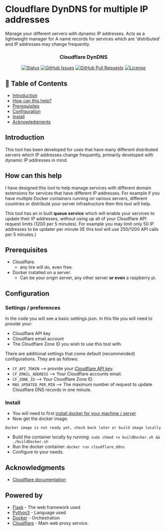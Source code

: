 # Cloudflare DynDNS for multiple IP addresses
Manage your different servers with dynamic IP addresses. 
Acts as a lightweight manager for A name records for services which are 'distributed' and IP addresses may change frequently. 
<h3 align="center">Cloudflare DynDNS</h3>

<div align="center">

[![Status](https://img.shields.io/badge/status-active-success.svg)](https://github.com/JamesWRC/Cloudflare_DDNS)
[![GitHub Issues](https://img.shields.io/github/issues/jameswrc/Cloudflare_DDNS.svg)](https://github.com/JamesWRC/Cloudflare_DDNS/issues)
[![GitHub Pull Requests](https://img.shields.io/github/issues-pr/JamesWRC/Cloudflare_DDNS.svg)](https://github.com/JamesWRC/Cloudflare_DDNS/pulls)
[![License](https://img.shields.io/badge/license-MIT-blue.svg)](LICENSE.md)

</div>

## 📝 Table of Contents

- [Introduction](#introduction)
- [How can this help?](#how_this_can_help)
- [Prerequisites](#prerequisites)
- [Configuration](#configuration)
- [Install](#install)
- [Acknowledgments](#acknowledgments)

## Introduction <a name = "introduction"></a>
This tool has been developed for uses that have many different distributed servers which IP addresses change frequently, primarily developed with dynamic IP addresses in mind.


## How can this help <a name = "how_this_can_help"></a>
I have designed this tool to help manage services with different domain extensions for services that have different IP addresses. 
For example if you have multiple Docker containers running on various servers, different countries or distribute your server infrastructure then this tool will help.

This tool has an in built **queue service** which will enable your services to update their IP addresses, without using up all of your Cloudflare API request limits (1200 per 5 minutes). For example you may limit only 50 IP addresses to be updater per minute (IE this tool will use 250/1200 API calls per 5 minutes.)


## Prerequisites <a name = "prerequisites"></a>
- Cloudflare.
  - any tire will do, even free.
- Docker installed on a server.
  - Can be your origin server, any other server **or even** a raspberry pi.

## Configuration <a name = "configuration"></a>

### Settings / preferences
In the code you will see a basic settings.json.
In this file you will need to provide your:
- Cloudflare API key
- Cloudflare email account
- The Cloudflare Zone ID you wish to use this tool with.

There are additional settings that come default (recommended) configurations. They are as follows:
- ```CF_API_TOKEN``` --> provide your [Cloudflare API key](https://support.cloudflare.com/hc/en-us/articles/200167836-Managing-API-Tokens-and-Keys#12345682). 
- ```CF_EMAIL_ADDRESS``` --> Your Cloudflare accounts email.
- ```CF_ZONE_ID``` --> Your Cloudflare Zone ID.
- ```MAX_UPDATED_PER_MIN``` --> The maximum number of request to update Cloudflare DNS records in one minute.


### Install <a name = "install"></a>
- You will need to first [install docker for your machine / server](https://docs.docker.com/get-docker/)
- Now get the docker image:
```
Docker image is not ready yet, check back later or build image locally
```
- Build the container locally by running:
```sudo chmod +x buildDocker.sh && ./buildDocker.sh```
- Run the docker container:
```docker run cloudflare_ddns```
- Configure to your needs.


## Acknowledgments <a name = "acknowledgments"></a>
* [Cloudflare documentation](https://api.Cloudflare.com/)

## Powered by <a name = "powered_by"></a>

* [Flask](https://flask.palletsprojects.com/en/1.1.x/) - The web framework used
* [Python3](https://www.python.org) - Language used
* [Docker](https://docs.docker.com/get-docker/) - Orchestration
* [Cloudflare](https://www.Cloudflare.com) - Main web proxy service.